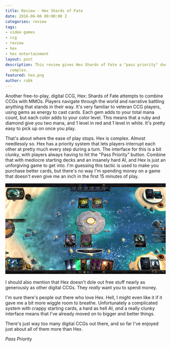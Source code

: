 ```yaml
---
title: Review - Hex Shards of Fate
date: 2016-06-06 00:00:00 Z
categories: review
tags:
- video games
- ccg
- review
- hex
- hex entertainment
layout: post
description: This review gives Hex Shards of Fate a "pass priority" due to being needlessly
  complex.
featured: hex.png
author: robk
---
```


Another free-to-play, digital CCG, Hex: Shards of Fate attempts to combine CCGs with MMOs. Players navigate through the world and narrative battling anything that stands in their way. It's very familiar to veteran CCG players, using gems as energy to cast cards. Each gem adds to your total mana count, but each color adds to your color level. This means that a ruby and diamond give you two mana, and 1 level in red and 1 level in white. It's pretty easy to pick up on once you play.

That's about where the ease of play stops. Hex is complex. Almost needlessly so. Hex has a priority system that lets players interrupt each other at pretty much every step during a turn. The interface for this is a bit clunky, with players always having to hit the "Pass Priority" button. Combine that with mediocre starting decks and an insanely hard AI, and Hex is just an unforgiving game to get into. I'm guessing this tactic is used to make you purchase better cards, but there's no way I'm spending money on a game that doesn't even give me an inch in the first 15 minutes of play.

![Pass Priority](/images/hexpriority.jpg)

I should also mention that Hex doesn't dole out free stuff nearly as generously as other digital CCGs. They *really* want you to spend money.

I'm sure there's people out there who love Hex. Hell, I might even like it if it gave me a bit more wiggle room to breathe. Unfortunately a complicated system with crappy starting cards, a hard as hell AI, *and* a really clunky interface means that I've already moved on to bigger and better things.

There's just way too many digital CCGs out there, and so far I've enjoyed just about all of them more than Hex.

*Pass Priority*
